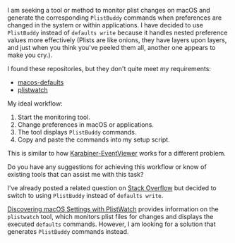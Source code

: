 I am seeking a tool or method to monitor plist changes on macOS and generate the corresponding `PlistBuddy` commands when preferences are changed in the system or within applications. I have decided to use `PlistBuddy` instead of `defaults write` because it handles nested preference values more effectively (Plists are like onions, they have layers upon layers, and just when you think you've peeled them all, another one appears to make you cry.).

I found these repositories, but they don't quite meet my requirements:

- [macos-defaults](https://github.com/kevinSuttle/macos-defaults)
- [plistwatch](https://github.com/catilac/plistwatch)


My ideal workflow:

1. Start the monitoring tool.
2. Change preferences in macOS or applications.
3. The tool displays `PlistBuddy` commands.
4. Copy and paste the commands into my setup script.

This is similar to how [Karabiner-EventViewer](https://karabiner-elements.pqrs.org/docs/manual/misc/configuration-file-path/) works for a different problem.

Do you have any suggestions for achieving this workflow or know of existing tools that can assist me with this task?

I've already posted a related question on [Stack Overflow](https://stackoverflow.com/questions/76207155/monitoring-defaults-read-output-and-generating-corresponding-defaults-write) but decided to switch to using `PlistBuddy` instead of `defaults write`.

[Discovering macOS Settings with PlistWatch](https://developer.okta.com/blog/2021/07/19/discover-macos-settings-with-plistwatch) provides information on the `plistwatch` tool, which monitors plist files for changes and displays the executed `defaults` commands. However, I am looking for a solution that generates `PlistBuddy` commands instead.
